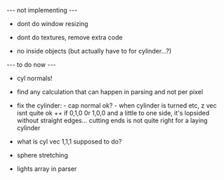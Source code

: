 


--- not implementing ---

 - dont do window resizing

 - dont do textures, remove extra code

 - no inside objects (but actually have to for cylinder...?)



--- to do now ---

 - cyl normals!

 - find any calculation that can happen in parsing and not per pixel

 - fix the cylinder:
 		 - cap normal ok?
		 - when cylinder is turned etc, z vec isnt quite ok
	++ if 0,1,0 0r 1,0,0 and a little to one side, it's lopsided without straight edges...
		cutting ends is not quite right for a laying cylinder

 - what is cyl vec 1,1,1 supposed to do?

 - sphere stretching

 - lights array in parser 

